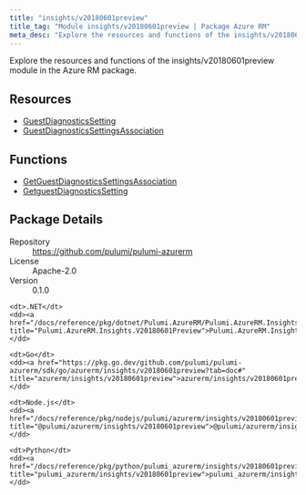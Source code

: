```yaml
---
title: "insights/v20180601preview"
title_tag: "Module insights/v20180601preview | Package Azure RM"
meta_desc: "Explore the resources and functions of the insights/v20180601preview module in the Azure RM package."
---
```


<!-- WARNING: this file was generated by Pulumi Docs Generator. -->
<!-- Do not edit by hand unless you're certain you know what you are doing! -->

Explore the resources and functions of the insights/v20180601preview module in the Azure RM package.

<h2 id="resources">Resources</h2>
<ul class="api">
    <li><a href="guestdiagnosticssetting" title="GuestDiagnosticsSetting"><span class="symbol resource"></span>GuestDiagnosticsSetting</a></li>
    <li><a href="guestdiagnosticssettingsassociation" title="GuestDiagnosticsSettingsAssociation"><span class="symbol resource"></span>GuestDiagnosticsSettingsAssociation</a></li>
</ul>

<h2 id="functions">Functions</h2>
<ul class="api">
    <li><a href="getguestdiagnosticssettingsassociation" title="GetGuestDiagnosticsSettingsAssociation"><span class="symbol function"></span>GetGuestDiagnosticsSettingsAssociation</a></li>
    <li><a href="getguestdiagnosticssetting" title="GetguestDiagnosticsSetting"><span class="symbol function"></span>GetguestDiagnosticsSetting</a></li>
</ul>

<h2 id="package-details">Package Details</h2>
<dl class="package-details">
	<dt>Repository</dt>
	<dd><a href="https://github.com/pulumi/pulumi-azurerm">https://github.com/pulumi/pulumi-azurerm</a></dd>
	<dt>License</dt>
	<dd>Apache-2.0</dd>
	<dt>Version</dt>
	<dd>0.1.0</dd>
</dl>



<dl class="tabular">

    <dt>.NET</dt>
    <dd><a href="/docs/reference/pkg/dotnet/Pulumi.AzureRM/Pulumi.AzureRM.Insights.V20180601Preview.html" title="Pulumi.AzureRM.Insights.V20180601Preview">Pulumi.AzureRM.Insights.V20180601Preview</a></dd>

    <dt>Go</dt>
    <dd><a href="https://pkg.go.dev/github.com/pulumi/pulumi-azurerm/sdk/go/azurerm/insights/v20180601preview?tab=doc#" title="azurerm/insights/v20180601preview">azurerm/insights/v20180601preview</a></dd>

    <dt>Node.js</dt>
    <dd><a href="/docs/reference/pkg/nodejs/pulumi/azurerm/insights/v20180601preview/#" title="@pulumi/azurerm/insights/v20180601preview">@pulumi/azurerm/insights/v20180601preview</a></dd>

    <dt>Python</dt>
    <dd><a href="/docs/reference/pkg/python/pulumi_azurerm/insights/v20180601preview" title="pulumi_azurerm/insights/v20180601preview">pulumi_azurerm/insights/v20180601preview</a></dd>

</dl>

